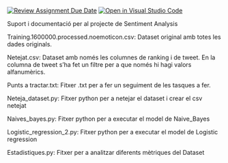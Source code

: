 [![Review Assignment Due Date](https://classroom.github.com/assets/deadline-readme-button-22041afd0340ce965d47ae6ef1cefeee28c7c493a6346c4f15d667ab976d596c.svg)](https://classroom.github.com/a/USx538Ll)
[![Open in Visual Studio Code](https://classroom.github.com/assets/open-in-vscode-2e0aaae1b6195c2367325f4f02e2d04e9abb55f0b24a779b69b11b9e10269abc.svg)](https://classroom.github.com/online_ide?assignment_repo_id=17269504&assignment_repo_type=AssignmentRepo)


Suport i documentació per al projecte de Sentiment Analysis

Training.1600000.processed.noemoticon.csv: 
Dataset original amb totes les dades originals.


Netejat.csv: 
Dataset amb només les columnes de ranking i de tweet. En la columna de tweet s’ha fet un filtre per a que només hi hagi valors alfanumèrics.


Punts a tractar.txt: 
Fitxer .txt per a fer un seguiment de les tasques a fer. 


Neteja_dataset.py: 
Fitxer python per a netejar el dataset i crear el csv netejat


Naives_bayes.py: 
Fitxer python per a executar el model de Naive_Bayes


Logistic_regression_2.py: 
Fitxer python per a executar el model de Logistic regression


Estadistiques.py: 
Fitxer per a analitzar diferents mètriques del Dataset


